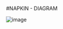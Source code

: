 #NAPKIN - DIAGRAM

![image](https://user-images.githubusercontent.com/96559018/151101648-12c25563-c0ba-42e2-8510-9e9fb15a5183.png)
